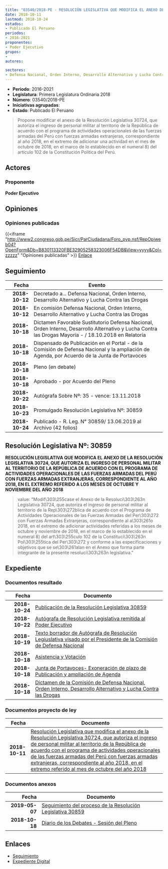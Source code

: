 ```yaml
---
title: "03540/2018-PE - RESOLUCIÓN LEGISLATIVA QUE MODIFICA EL ANEXO DE LA RESOLUCIÓN LEGISLATIVA 30724, QUE AUTORIZA EL INGRESO DE PERSONAL MILITAR AL TERRITORIO DE LA REPÚBLICA DE ACUERDO CON EL PROGRAMA DE ACTIVIDADES OPERACIONALES DE LAS FUERZAS ARMADAS DEL PERÚ CON FUERZAS ARMADAS EXTRANJERAS, CORRESPONDIENTE AL AÑO 2018, EN EL EXTREMO REFERIDO AL MES DE OCTUBRE DEL AÑO 2018"
date: 2018-10-11
lastmod: 2018-10-24
estados:
- Publicado El Peruano
periodos:
- 2016-2021
proponentes:
- Poder Ejecutivo
grupos:
- 
autores:

sectores:
- Defensa Nacional, Orden Interno, Desarrollo Alternativo y Lucha Contra las Drogas
---
```

- **Periodo**: 2016-2021
- **Legislatura**: Primera Legislatura Ordinaria 2018
- **Número**: 03540/2018-PE
- **Iniciativas agrupadas**: 
- **Estado**: Publicado El Peruano

> Propone modificar el anexo de la Resolución Legislativa 30724, que autoriza el ingreso de personal militar al territorio de la República de acuerdo con el programa de actividades operacionales de las fuerzas armadas del Perú con fuerzas armadas extranjeras, correspondiente al año 2018, en el extremo de adicionar una actividad en el mes de octubre de 2018, en el marco de lo establecido en el numeral 8) del artículo 102 de la Constitución Política del Perú.


## Actores

### Proponente

**Poder Ejecutivo**

## Opiniones

### Opiniones publicadas

{{<iframe "http://www2.congreso.gob.pe/Sicr/ParCiudadana/Foro_pvp.nsf/RepOpiweb04?OpenForm&Db=B830113320FBE32905258323006F54DB&View=yyyy&Col=zzzzz" "Opiniones publicadas" >}}
[Enlace](http://www2.congreso.gob.pe/Sicr/ParCiudadana/Foro_pvp.nsf/RepOpiweb04?OpenForm&Db=B830113320FBE32905258323006F54DB&View=yyyy&Col=zzzzz)


## Seguimiento

| Fecha | Evento |
|------:|--------|
| **2018-10-12** | Decretado a... Defensa Nacional, Orden Interno, Desarrollo Alternativo y Lucha Contra las Drogas |
| **2018-10-12** | En comisión Defensa Nacional, Orden Interno, Desarrollo Alternativo y Lucha Contra las Drogas |
| **2018-10-18** | Dictamen Favorable Sustitutorio Defensa Nacional, Orden Interno, Desarrollo Alternativo y Lucha Contra las Drogas Mayoria - / 18.10.2018 en Relatoría |
| **2018-10-18** | Dispensado de Publicación en el Portal - de la Comisión de Defensa Nacional y la ampliación de Agenda, por Acuerdo de la Junta de Portavoces |
| **2018-10-18** | Pleno (en debate) |
| **2018-10-18** | Aprobado - por Acuerdo del Pleno |
| **2018-10-22** | Autógrafa Sobre Nº: 35 - vence: 13.11.2018 |
| **2018-10-23** | Promulgado Resolución Legislativa Nº: 30859 |
| **2018-10-24** | Publicado - R. Leg. N° 30859/ 13.06.2019 al Archivo (42 folios) |

## Resolución Legislativa Nº: 30859

**RESOLUCIÓN LEGISLATIVA QUE MODIFICA EL ANEXO DE LA RESOLUCIÓN LEGISLATIVA 30724, QUE AUTORIZA EL INGRESO DE PERSONAL MILITAR AL TERRITORIO DE LA REPÚBLICA DE ACUERDO CON EL PROGRAMA DE ACTIVIDADES OPERACIONALES DE LAS FUERZAS ARMADAS DEL PERÚ CON FUERZAS ARMADAS EXTRANJERAS, CORRESPONDIENTE AL AÑO 2018, EN EL EXTREMO REFERIDO A LOS MESES DE OCTUBRE Y NOVIEMBRE DEL AÑO 2018**

> value: "Modif\303\255case el Anexo de la Resoluci\303\263n Legislativa 30724, que autoriza el ingreso de personal militar al territorio de la Rep\303\272blica de acuerdo con el Programa de Actividades Operacionales de las Fuerzas Armadas del Per\303\272 con Fuerzas Armadas Extranjeras, correspondiente al a\303\261o 2018, en el extremo de adicionar actividades referidas a los meses de octubre y noviembre de 2018, en el marco de lo establecido en el numeral 8) del art\303\255culo 102 de la Constituci\303\263n Pol\303\255tica del Per\303\272 y conforme a las especificaciones y objetivos que se se\303\261alan en el Anexo que forma parte integrante de la presente resoluci\303\263n legislativa."


## Expediente

### Documentos resultado

| Fecha | Documento |
|------:|-----------|
| **2018-10-24** | [Publicación de la Resolución Legislativa 30859](http://www.leyes.congreso.gob.pe/Documentos/2016_2021/ADLP/Normas_Legales/30859-RLG.pdf) |
| **2018-10-22** | [Autógrafa de Resolución Legislativa remitida al Poder Ejecutivo](http://www.leyes.congreso.gob.pe/Documentos/2016_2021/ADLP/Texto_Aprobado/AU0354020181022.pdf) |
| **2018-10-19** | [Texto borrador de Autógrafa de Resolución Legiuslativa visado por el Presidente de la Comisión de Defensa Nacional](http://www.leyes.congreso.gob.pe/Documentos/2016_2021/Texto_Borrador_de_Autografa/BAU0354020181019.pdf) |
| **2018-10-18** | [Asistencia y Votación](http://www.leyes.congreso.gob.pe/Documentos/2016_2021/Asistencia_y_Votacion/Proyectos_de_Ley/AV0354020181018.pdf) |
| **2018-10-18** | [Junta de Portavoces- Exoneración de plazo de Publicación y ampliación de Agenda](http://www.leyes.congreso.gob.pe/Documentos/2016_2021/Acuerdos/Junta_Portavoces/AJP0354020181018.pdf) |
| **2018-10-18** | [Dictamen de la Comisión de Defensa Nacional, Orden Interno, Desarrollo Alternativo y Lucha Contra las Drogas](http://www.leyes.congreso.gob.pe/Documentos/2016_2021/Dictamenes/Proyectos_de_Ley/03540DC07MAY20181018..pdf) |

### Documentos proyecto de ley

| Fecha | Documento |
|------:|-----------|
| **2018-10-11** | [Resolución Legislativa que modifica el anexo de la Resolución Legislativa 30724, que autoriza el ingreso de personal militar al territorio de la República de acuerdo con el programa de actividades operacionales de las fuerzas armadas del Perú con fuerzas armadas extranjeras, correspondiente al año 2018, en el extremo referido al mes de octubre del año 2018](http://www.leyes.congreso.gob.pe/Documentos/2016_2021/Proyectos_de_Ley_y_de_Resoluciones_Legislativas/PL0354020181011.pdf) |

### Documentos anexos

| Fecha | Documento |
|------:|-----------|
| **2019-05-07** | [Seguimiento del proceso de la Resolución Legislativa 30859](http://www.leyes.congreso.gob.pe/Documentos/2016_2021/Seguimiento_de_Proyectos_de_Ley/03540PL20190507.pdf) |
| **2018-10-18** | [Diario de los Debates - Sesión del Pleno](http://www2.congreso.gob.pe/Sicr/DiarioDebates/Publicad.nsf/SesionesPleno/05256D6E0073DFE90525832B005B06E5/$FILE/PLO-2018-11.pdf) |

## Enlaces

- [Seguimiento](http://www2.congreso.gob.pe/Sicr/TraDocEstProc/CLProLey2016.nsf/f7fff46988ca05b1052578e100829cc7/248d8985898e3ab00525832300765c4c?OpenDocument)
- [Expediente Digital](http://www2.congreso.gob.pe/Sicr/TraDocEstProc/Expvirt_2011.nsf/visbusqptramdoc1621/03540?opendocument)

